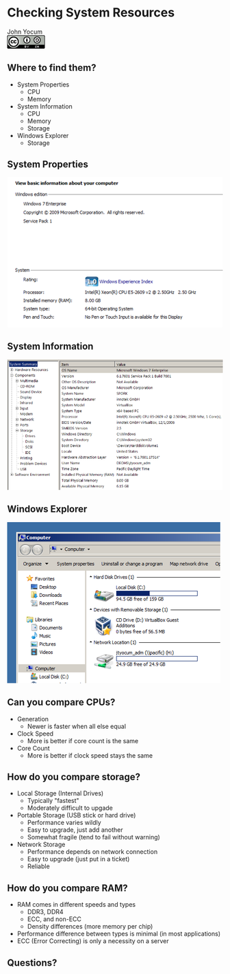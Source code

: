 # Checking System Resources
John Yocum  
![CC BY-SA 4.0](../images/cc_by-sa_4.png)  



## Where to find them?

- System Properties
    - CPU
    - Memory
- System Information
    - CPU
    - Memory
    - Storage
- Windows Explorer
    - Storage

## System Properties

![](images/Checking_System_Resources_System_Properties.png)

## System Information

![](images/Checking_System_Resources_System_Information.png)

## Windows Explorer

![](images/Checking_System_Resources_Explorer.png)

## Can you compare CPUs?

- Generation
    - Newer is faster when all else equal
- Clock Speed
    - More is better if core count is the same
- Core Count
    - More is better if clock speed stays the same
    
## How do you compare storage?

- Local Storage (Internal Drives)
    - Typically "fastest"
    - Moderately difficult to upgade
- Portable Storage (USB stick or hard drive)
    - Performance varies wildly
    - Easy to upgrade, just add another
    - Somewhat fragile (tend to fail without warning)
- Network Storage
    - Performance depends on network connection
    - Easy to upgrade (just put in a ticket)
    - Reliable

## How do you compare RAM?

- RAM comes in different speeds and types
    - DDR3, DDR4
    - ECC, and non-ECC
    - Density differences (more memory per chip)
- Performance difference between types is minimal (in most applications)
- ECC (Error Correcting) is only a necessity on a server

## Questions?

